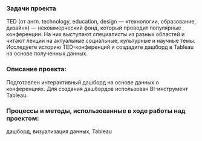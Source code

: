 ### Задачи проекта
TED (от англ. technology, education, design — «технологии, образование, дизайн») — некоммерческий фонд, который проводит популярные конференции. На них выступают специалисты из разных областей и читают лекции на актуальные социальные, культурные и научные темы. Исследуете историю TED-конференций и создадите дашборд в Tableau на основе полученных данных.
### Описание проекта:

Подготовлен интерактивный дашборд на основе данных о конференциях. Для создания дашбордов использован BI-инструмент Tableau.
### Процессы и методы, использованные в ходе работы над проектом:

дашборд, визуализация данных, Tableau

